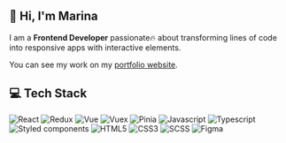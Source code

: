 ## 👋 Hi, I'm Marina

I am a <strong>Frontend Developer</strong> passionate🔥 about transforming lines of code into responsive apps with interactive elements.

You can see my work on my [portfolio website](https://maringr.github.io/portfolio/).


## 💻️ Tech Stack

![React](https://img.shields.io/badge/React-000?style=for-the-badge&logo=react&color=%2320232A)
![Redux](https://img.shields.io/badge/Redux-000?style=for-the-badge&logo=Redux&logoColor=white&color=%23764ABC)
![Vue](https://img.shields.io/badge/Vue-000?style=for-the-badge&logo=vue.js&color=%23213547)
![Vuex](https://img.shields.io/badge/Vuex-000?style=for-the-badge&logo=vuex&color=%23307758)
![Pinia](https://img.shields.io/badge/Pinia-000?style=for-the-badge&logo=pinia&logoColor=white&color=%23FFD859)
![Javascript](https://img.shields.io/badge/Javascript-000?style=for-the-badge&logo=javascript&color=%2320232A)
![Typescript](https://img.shields.io/badge/Typescript-000?style=for-the-badge&logo=typescript&logoColor=white&color=%23007ACC)
![Styled components](https://img.shields.io/badge/Styled_components-000?style=for-the-badge&logo=Styled-components&color=%2320232A)
![HTML5](https://img.shields.io/badge/HTML5-000?style=for-the-badge&logo=html5&logoColor=white&color=%23E24F23)
![CSS3](https://img.shields.io/badge/CSS3-000?style=for-the-badge&logo=css3&logoColor=white&color=%230979c4)
![SCSS](https://img.shields.io/badge/Scss-000?style=for-the-badge&logo=sass&logoColor=white&color=%23C66394)
![Figma](https://img.shields.io/badge/Figma-000?style=for-the-badge&logo=figma&color=%2320232A)

